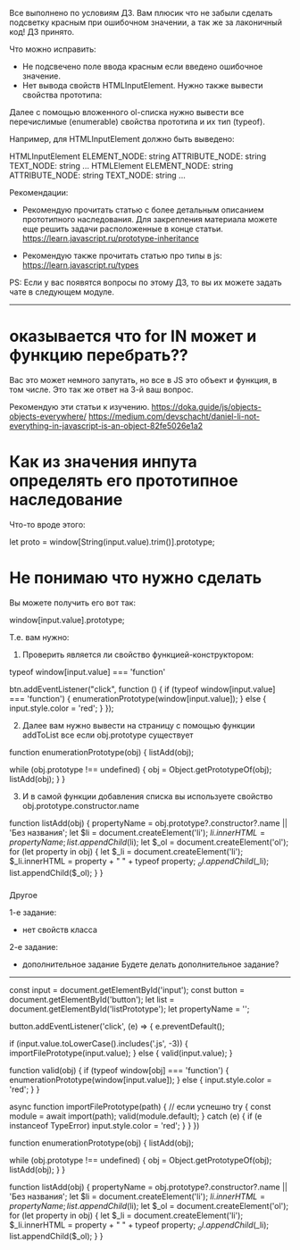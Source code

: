 Все выполнено по условиям ДЗ. Вам плюсик что не забыли сделать подсветку красным при ошибочном значении, а так же за лаконичный код! ДЗ принято.

Что можно исправить:
- Не подсвечено поле ввода красным если введено ошибочное значение.
- Нет вывода свойств HTMLInputElement. Нужно также вывести свойства прототипа:

Далее с помощью вложенного ol-списка нужно вывести все перечислимые (enumerable) свойства прототипа и их тип (typeof).

Например, для HTMLInputElement должно быть выведено:

HTMLInputElement
    ELEMENT_NODE: string
    ATTRIBUTE_NODE: string
    TEXT_NODE: string
    ...
HTMLElement
    ELEMENT_NODE: string
    ATTRIBUTE_NODE: string
    TEXT_NODE: string
    ...


Рекомендации:
- Рекомендую прочитать статью с более детальным описанием прототипного наследования. Для закрепления материала можете еще решить задачи расположенные в конце статьи.
https://learn.javascript.ru/prototype-inheritance

- Рекомендую также прочитать статью про типы в js:
https://learn.javascript.ru/types

PS: Если у вас появятся вопросы по этому ДЗ, то вы их можете задать чате в следующем модуле.


---
# оказывается что for IN может и функцию перебрать??
Вас это может немного запутать, но все в JS это объект и функция, в том числе. Это так же ответ на 3-й ваш вопрос.

Рекомендую эти статьи к изучению.
https://doka.guide/js/objects-objects-everywhere/
https://medium.com/devschacht/daniel-li-not-everything-in-javascript-is-an-object-82fe5026e1a2

# Как из значения инпута определять его прототипное наследование
Что-то вроде этого:

let proto = window[String(input.value).trim()].prototype;

# Не понимаю что нужно сделать
Вы можете получить его вот так:

window[input.value].prototype;

Т.е. вам нужно:

1. Проверить является ли свойство функцией-конструктором:

typeof window[input.value] === 'function'


btn.addEventListener("click", function () {
  if (typeof window[input.value] === 'function') {
    enumerationPrototype(window[input.value]);
  }
  else {
    input.style.color = 'red';
  }
});


2. Далее вам нужно вывести на страницу с помощью функции addToList все если obj.prototype существует

function enumerationPrototype(obj) {
  listAdd(obj);

  while (obj.prototype !== undefined) {
    obj = Object.getPrototypeOf(obj);
    listAdd(obj);
  }
}

3. И в самой функции добавления списка вы используете свойство obj.prototype.constructor.name

function listAdd(obj) {
  propertyName = obj.prototype?.constructor?.name || 'Без названия';
  let $li = document.createElement('li');
  $li.innerHTML = propertyName;
  list.appendChild($li);
  let $_ol = document.createElement('ol');
  for (let property in obj) {
    let $_li = document.createElement('li');
    $_li.innerHTML = property + " " + typeof property;
    $_ol.appendChild($_li);
    list.appendChild($_ol);
  }
}

###
Другое

1-е задание:
- нет свойств класса



2-е задание:
- дополнительное задание
    Будете делать дополнительное задание?


---
const input = document.getElementById('input');
const button = document.getElementById('button');
let list = document.getElementById('listPrototype');
let propertyName = '';

button.addEventListener('click', (e) => {
  e.preventDefault();

  if (input.value.toLowerCase().includes('.js', -3)) {
    importFilePrototype(input.value);
  }
  else {
    valid(input.value);
  }

  function valid(obj) {
    if (typeof window[obj] === 'function') {
      enumerationPrototype(window[input.value]);
    }
    else {
      input.style.color = 'red';
    }
  }

  async function importFilePrototype(path) {
    // если успешно
    try {
      const module = await import(path);
      valid(module.default);
    } catch (e) {
      if (e instanceof TypeError)
        input.style.color = 'red';
    }
  }
})

function enumerationPrototype(obj) {
  listAdd(obj);

  while (obj.prototype !== undefined) {
    obj = Object.getPrototypeOf(obj);
    listAdd(obj);
  }
}

function listAdd(obj) {
  propertyName = obj.prototype?.constructor?.name || 'Без названия';
  let $li = document.createElement('li');
  $li.innerHTML = propertyName;
  list.appendChild($li);
  let $_ol = document.createElement('ol');
  for (let property in obj) {
    let $_li = document.createElement('li');
    $_li.innerHTML = property + " " + typeof property;
    $_ol.appendChild($_li);
    list.appendChild($_ol);
  }
}
